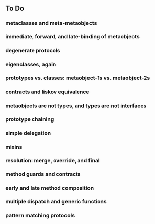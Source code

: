 ## To Do

### metaclasses and meta-metaobjects

### immediate, forward, and late-binding of metaobjects

### degenerate protocols

### eigenclasses, again

### prototypes vs. classes: metaobject-1s vs. metaobject-2s

### contracts and liskov equivalence

### metaobjects are not types, and types are not interfaces

### prototype chaining

### simple delegation

### mixins

### resolution: merge, override, and final

### method guards and contracts

### early and late method composition

### multiple dispatch and generic functions

### pattern matching protocols